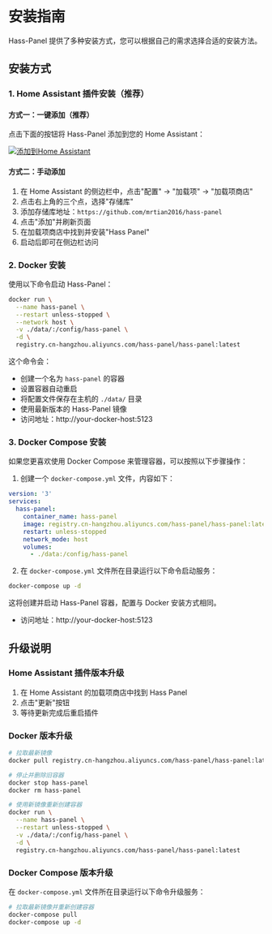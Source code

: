 # 安装指南

Hass-Panel 提供了多种安装方式，您可以根据自己的需求选择合适的安装方法。

## 安装方式

### 1. Home Assistant 插件安装（推荐）

#### 方式一：一键添加（推荐）

点击下面的按钮将 Hass-Panel 添加到您的 Home Assistant：

[![添加到Home Assistant](https://my.home-assistant.io/badges/supervisor_add_addon_repository.svg)](https://my.home-assistant.io/redirect/supervisor_add_addon_repository/?repository_url=https%3A%2F%2Fgithub.com%2Fmrtian2016%2Fhass-panel)

#### 方式二：手动添加

1. 在 Home Assistant 的侧边栏中，点击"配置" -> "加载项" -> "加载项商店"
2. 点击右上角的三个点，选择"存储库"
3. 添加存储库地址：`https://github.com/mrtian2016/hass-panel`
4. 点击"添加"并刷新页面
5. 在加载项商店中找到并安装"Hass Panel"
6. 启动后即可在侧边栏访问

### 2. Docker 安装

使用以下命令启动 Hass-Panel：

```bash
docker run \
  --name hass-panel \
  --restart unless-stopped \
  --network host \
  -v ./data/:/config/hass-panel \
  -d \
  registry.cn-hangzhou.aliyuncs.com/hass-panel/hass-panel:latest
```

这个命令会：
- 创建一个名为 `hass-panel` 的容器
- 设置容器自动重启
- 将配置文件保存在主机的 `./data/` 目录
- 使用最新版本的 Hass-Panel 镜像
- 访问地址：http://your-docker-host:5123

### 3. Docker Compose 安装

如果您更喜欢使用 Docker Compose 来管理容器，可以按照以下步骤操作：

1. 创建一个 `docker-compose.yml` 文件，内容如下：

```yaml
version: '3'
services:
  hass-panel:
    container_name: hass-panel
    image: registry.cn-hangzhou.aliyuncs.com/hass-panel/hass-panel:latest
    restart: unless-stopped
    network_mode: host
    volumes:
      - ./data:/config/hass-panel
```

2. 在 `docker-compose.yml` 文件所在目录运行以下命令启动服务：

```bash
docker-compose up -d
```

这将创建并启动 Hass-Panel 容器，配置与 Docker 安装方式相同。
- 访问地址：http://your-docker-host:5123

## 升级说明

### Home Assistant 插件版本升级

1. 在 Home Assistant 的加载项商店中找到 Hass Panel
2. 点击"更新"按钮
3. 等待更新完成后重启插件

### Docker 版本升级

```bash
# 拉取最新镜像
docker pull registry.cn-hangzhou.aliyuncs.com/hass-panel/hass-panel:latest

# 停止并删除旧容器
docker stop hass-panel
docker rm hass-panel

# 使用新镜像重新创建容器
docker run \
  --name hass-panel \
  --restart unless-stopped \
  -v ./data/:/config/hass-panel \
  -d \
  registry.cn-hangzhou.aliyuncs.com/hass-panel/hass-panel:latest
```

### Docker Compose 版本升级

在 `docker-compose.yml` 文件所在目录运行以下命令升级服务：

```bash
# 拉取最新镜像并重新创建容器
docker-compose pull
docker-compose up -d
```
